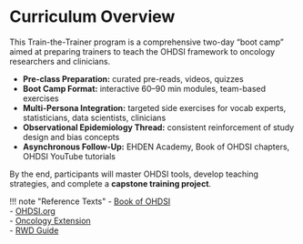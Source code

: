 # Curriculum Overview

This Train-the-Trainer program is a comprehensive two-day “boot camp” aimed at preparing trainers to teach the OHDSI framework to oncology researchers and clinicians.  

- **Pre-class Preparation:** curated pre-reads, videos, quizzes  
- **Boot Camp Format:** interactive 60–90 min modules, team-based exercises  
- **Multi-Persona Integration:** targeted side exercises for vocab experts, statisticians, data scientists, clinicians  
- **Observational Epidemiology Thread:** consistent reinforcement of study design and bias concepts  
- **Asynchronous Follow-Up:** EHDEN Academy, Book of OHDSI chapters, OHDSI YouTube tutorials  

By the end, participants will master OHDSI tools, develop teaching strategies, and complete a **capstone training project**.

!!! note "Reference Texts"
    - [Book of OHDSI](https://ohdsi.github.io/TheBookOfOhdsi/)  
    - [OHDSI.org](https://www.ohdsi.org/who-we-are/)  
    - [Oncology Extension](https://ohdsi.github.io/CommonDataModel/oncology.html)  
    - [RWD Guide](https://rwd.guide/)  
